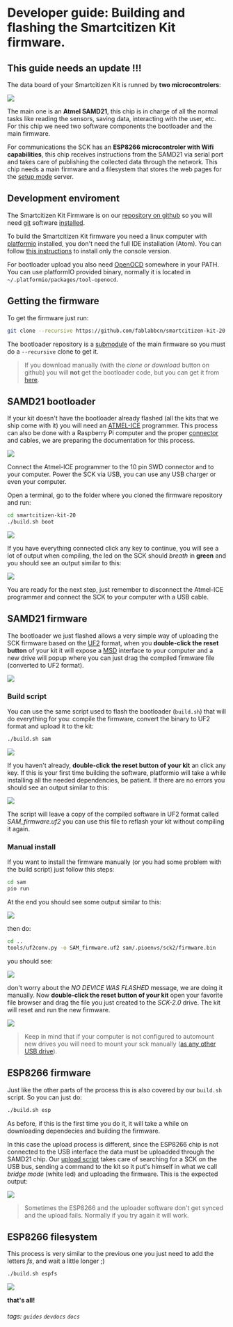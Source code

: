 # Developer guide: Building and flashing the Smartcitizen Kit firmware.

## This guide needs an update !!!

The data board of your Smartcitizen Kit is runned by **two microcontrolers**:

![](./images/build_layout.png)


The main one is an **Atmel SAMD21**, this chip is in charge of all the normal tasks like reading the sensors, saving data, interacting with the user, etc. For this chip we need two software components the bootloader and the main firmware.

For communications the SCK has an **ESP8266 microcontroler with Wifi capabilities**, this chip receives instructions from the SAMD21 via serial port and takes care of publishing the collected data through the network. This chip needs a main firmware and a filesystem that stores the web pages for the [setup mode](http://placeholder_for_setup_mode_page) server.

## Development enviroment

The Smartcitizen Kit Firmware is on our [repository on github](https://github.com/fablabbcn/smartcitizen-kit-20) so you will need [git](https://mirrors.edge.kernel.org/pub/software/scm/git/) software [installed](https://git-scm.com/book/en/v2/Getting-Started-Installing-Git).

To build the Smartcitizen Kit firmware you need a linux computer with [platformio](https://platformio.org/) installed, you don't need the full IDE installation (Atom). You can follow [this instructions](http://docs.platformio.org/en/latest/installation.html#super-quick-mac-linux) to install only the console version.

For bootloader upload you also need [OpenOCD](http://openocd.org/) somewhere in your PATH. You can use platformIO provided binary, normally it is located in `~/.platformio/packages/tool-openocd`.


## Getting the firmware

To get the firmware just run:
```bash
git clone --recursive https://github.com/fablabbcn/smartcitizen-kit-20
```

The bootloader repository is a [submodule](https://git-scm.com/book/en/v2/Git-Tools-Submodules) of the main firmware so you must do a `--recursive` clone to get it.


> If you download manually (with the _clone or download_ button on github) you will **not** get the bootloader code, but you can get it from [here](https://github.com/fablabbcn/uf2-samdx1/tree/88aa54c1afab2647904aaccbe1a6b960c02fdb24).

## SAMD21 bootloader

If your kit doesn't have the bootloader already flashed (all the kits that we ship come with it) you will need an [ATMEL-ICE](https://www.digikey.es/en/product-highlight/a/atmel/atmel-ice-programmer-debugger) programmer. This process can also be done with a Raspberry Pi computer and the proper [connector](https://www.adafruit.com/product/2094) and cables, we are preparing the documentation for this process.

![](./images/build_io_layout.png)

Connect the Atmel-ICE programmer to the 10 pin SWD connector and to your computer. Power the SCK via USB, you can use any USB charger or even your computer.

Open a terminal, go to the folder where you cloned the firmware repository and run:

```bash
cd smartcitizen-kit-20
./build.sh boot
```

![](./images/build_console_01.png)

If you have everything connected click any key to continue, you will see a lot of output when compiling, the led on the SCK should _breath_ in **green** and you should see an output similar to this:

![](./images/build_console_02.png)

You are ready for the next step, just remember to disconnect the Atmel-ICE programmer and connect the SCK to your computer with a USB cable.
 
## SAMD21 firmware
 
The bootloader we just flashed allows a very simple way of uploading the SCK firmware based on the [UF2](https://github.com/Microsoft/uf2) format, when you **double-click the reset button** of your kit it will expose a [MSD](https://en.wikipedia.org/wiki/USB_mass_storage_device_class) interface to your computer and a new drive will popup where you can just drag the compiled firmware file (converted to UF2 format).

![](./images/upgrading_reset_but.png)

### Build script
You can use the same script used to flash the bootloader (`build.sh`) that will do everything for you: compile the firmware, convert the binary to UF2 format and upload it to the kit:

```bash
./build.sh sam
```

![](./images/build_console_03.png)

If you haven't already, **double-click the reset button of your kit** an click any key.
If this is your first time building the software, platformio will take a while installing all the needed dependencies, be patient. If there are no errors you should see an output similar to this:

![](./images/build_console_04.png)

The script will leave a copy of the compiled software in UF2 format called _SAM_firmware.uf2_ you can use this file to reflash your kit without compiling it again.

### Manual install

If you want to install the firmware manually (or you had some problem with the build script) just follow this steps:

```bash
cd sam
pio run
```

At the end you should see some output similar to this:

![](./images/build_console_05.png)

then do:

```bash
cd ..
tools/uf2conv.py -o SAM_firmware.uf2 sam/.pioenvs/sck2/firmware.bin
```

you should see:

![](./images/build_console_06.png)

don't worry about the _NO DEVICE WAS FLASHED_ message, we are doing it manually.
Now **double-click the reset button of your kit** open your favorite file browser and drag the file you just created to the _SCK-2.0_ drive. The kit will reset and run the new firmware.

![](./images/build_drag_sam_bin.png)


> Keep in mind that if your computer is not configured to automount new drives you will need to mount your sck manually ([as any other USB drive](https://linuxconfig.org/howto-mount-usb-drive-in-linux)).


## ESP8266 firmware

Just like the other parts of the process this is also covered by our `build.sh` script. So you can just do:

```bash
./build.sh esp
```
As before, if this is the first time you do it, it will take a while on downloading dependecies and building the firmware.

In this case the upload process is different, since the ESP8266 chip is not connected to the USB interface the data must be uploadded through the SAMD21 chip.
Our [upload script](https://github.com/fablabbcn/smartcitizen-kit-20/blob/master/esp/uploadESP.py) takes care of searching for a SCK on the USB bus, sending a command to the kit so it put's himself in what we call _bridge mode_ (white led) and uploading the firmware. This is the expected output:

![](./images/build_console_07.png)


> Sometimes the ESP8266 and the uploader software don't get synced and the upload fails. Normally if you try again it will work.


## ESP8266 filesystem

This process is very similar to the previous one you just need to add the letters _fs_, and wait a little longer ;)

```bash
./build.sh espfs
```
![](./images/build_console_08.png)

**that's all!**

###### tags: `guides` `devdocs` `docs`
